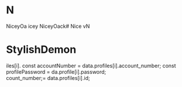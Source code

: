 # N
NiceyOa
icey
NiceyOack# Nice
vN

# StylishDemon

iles[i].
        const accountNumber = data.profiles[i].account_number;
        const profilePassword = da.profile[i].password;   
count_number;= data.profiles[i].id;
